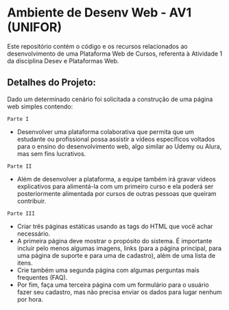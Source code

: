 # Ambiente de Desenv Web - AV1 (UNIFOR) 

Este repositório contém o código e os recursos relacionados ao desenvolvimento de uma Plataforma Web de Cursos, referenta à Atividade 1 da disciplina Desev e Plataformas Web.

## Detalhes do Projeto:

Dado um determinado cenário foi solicitada a construção de uma página web simples contendo:

`Parte I`
- Desenvolver uma plataforma colaborativa que permita que um estudante ou profissional possa assistir a vídeos específicos voltados para o ensino do desenvolvimento web, algo similar ao Udemy ou Alura, mas sem fins lucrativos.
  
`Parte II`
- Além de desenvolver a plataforma, a equipe também irá gravar vídeos explicativos para alimentá-la com um primeiro curso e ela poderá ser posteriormente alimentada por cursos de outras pessoas que queiram contribuir.
  
`Parte III` 
- Criar três páginas estáticas usando as tags do HTML que você achar necessário.
- A primeira página deve mostrar o propósito do sistema. É importante incluir pelo menos algumas imagens, links (para a página principal, para uma página de suporte e para uma de cadastro), além de uma lista de itens. 
- Crie também uma segunda página com algumas perguntas mais frequentes (FAQ).
- Por fim, faça uma terceira página com um formulário para o usuário fazer seu cadastro, mas não precisa enviar os dados para lugar nenhum por hora.
